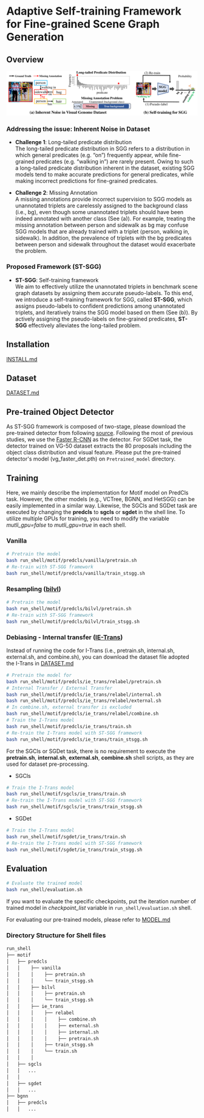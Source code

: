 # Adaptive Self-training Framework for Fine-grained Scene Graph Generation


## **Overview**



![img](Figure.png)  
### Addressing the issue: Inherent Noise in Dataset  
* **Challenge 1**: Long-tailed predicate distribution  
The long-tailed predicate distribution in SGG refers to a distribution in which general predicates (e.g. “on”) frequently appear, while fine-grained predicates (e.g. “walking in”) are rarely present. Owing to such a long-tailed predicate distribution inherent in the dataset, existing SGG models tend to make accurate predictions for general predicates, while making incorrect predictions for fine-grained predicates.

* **Challenge 2**: Missing Annotation  
A missing annotations provide incorrect supervision to SGG models as unannotated triplets are carelessly assigned to the background class (i.e., bg), even though some unannotated triplets should have been indeed annotated with another class (See (a)). For example, treating the missing annotation between person and sidewalk as bg may confuse SGG models that are already trained with a triplet ⟨person, walking in, sidewalk⟩. In addition, the prevalence of triplets with the bg predicates between person and sidewalk throughout the dataset would exacerbate the problem.  

### Proposed Framework (**ST-SGG**)
* **ST-SGG**: Self-training framework  
We aim to effectively utilize the unannotated triplets in benchmark scene graph datasets by assigning them accurate pseudo-labels. To this end, we introduce a self-training framework for 
SGG, called **ST-SGG**, which assigns pseudo-labels to confident predictions among unannotated
triplets, and iteratively trains the SGG model based on them (See (b)). By actively assigning the pseudo-labels on fine-grained predicates, **ST-SGG** effectively alleviates the long-tailed problem.


## **Installation**

[INSTALL.md](INSTALL.md)

## **Dataset**

[DATASET.md](DATASET.md)

## **Pre-trained Object Detector**

As ST-SGG framework is composed of two-stage, please download the pre-trained detector from following [source](https://drive.google.com/file/d/1NrqQId-O0K50-ik1cMHJC2ZLaU5eBJcv/view?usp=share_link). Following the most of previous studies, we use the [Faster R-CNN](https://proceedings.neurips.cc/paper_files/paper/2015/file/14bfa6bb14875e45bba028a21ed38046-Paper.pdf) as the detector. For SGDet task, the detector trained on VG-50 dataset extracts the 80 proposals including the object class distribution and visual feature. Please put the pre-trained detector's model (vg_faster_det.pth) on `Pretrained_model` directory.

## **Training**

Here, we mainly describe the implementation for Motif model on PredCls task. However, the other models (e.g., VCTree, BGNN, and HetSGG) can be easily implemented in a similar way. Likewise, the SGCls and SGDet task are executed by changing the **predcls** to **sgcls** or **sgdet** in the shell line. To utilize multiple GPUs for training, you need to modify the variable *mutli_gpu=false* to *mutli_gpu=true* in each shell.

### Vanilla


``` bash  
# Pretrain the model
bash run_shell/motif/predcls/vanilla/pretrain.sh
# Re-train with ST-SGG framework
bash run_shell/motif/predcls/vanilla/train_stsgg.sh
```  

### Resampling ([bilvl](https://openaccess.thecvf.com/content/CVPR2021/papers/Li_Bipartite_Graph_Network_With_Adaptive_Message_Passing_for_Unbiased_Scene_CVPR_2021_paper.pdf))

``` bash  
# Pretrain the model
bash run_shell/motif/predcls/bilvl/pretrain.sh
# Re-train with ST-SGG framework
bash run_shell/motif/predcls/bilvl/train_stsgg.sh
```  


### Debiasing - Internal transfer ([IE-Trans](https://arxiv.org/pdf/2203.11654.pdf))

Instead of running the code for I-Trans (i.e., pretrain.sh, internal.sh, external.sh, and combine.sh), you can download the dataset file adopted the I-Trans in [DATASET.md](DATASET.md)

``` bash  
# Pretrain the model for
bash run_shell/motif/predcls/ie_trans/relabel/pretrain.sh
# Internal Transfer / External Transfer
bash run_shell/motif/predcls/ie_trans/relabel/internal.sh
bash run_shell/motif/predcls/ie_trans/relabel/external.sh
# In combine.sh, external transfer is excluded
bash run_shell/motif/predcls/ie_trans/relabel/combine.sh
# Train the I-Trans model
bash run_shell/motif/predcls/ie_trans/train.sh
# Re-train the I-Trans model with ST-SGG framework
bash run_shell/motif/predcls/ie_trans/train_stsgg.sh
```  

For the SGCls or SGDet task, there is no requirement to execute the **pretrain.sh**, **internal.sh**, **external.sh**, **combine.sh** shell scripts, as they are used for dataset pre-processing.

* SGCls
``` bash  
# Train the I-Trans model
bash run_shell/motif/sgcls/ie_trans/train.sh
# Re-train the I-Trans model with ST-SGG framework
bash run_shell/motif/sgcls/ie_trans/train_stsgg.sh
```  

* SGDet

``` bash  
# Train the I-Trans model
bash run_shell/motif/sgdet/ie_trans/train.sh
# Re-train the I-Trans model with ST-SGG framework
bash run_shell/motif/sgdet/ie_trans/train_stsgg.sh
```  

## **Evaluation**

``` bash  
# Evaluate the trained model
bash run_shell/evaluation.sh
```  
If you want to evaluate the specific checkpoints, put the iteration number of trained model in *checkpoint_list* variable in `run_shell/evaluation.sh` shell.

For evaluating our pre-trained models, please refer to [MODEL.md](MODEL.md)

### Directory Structure for Shell files

```python
run_shell  
├── motif 
│   ├── predcls
│   │    ├── vanilla
│   │    │    ├── pretrain.sh
│   │    │    └── train_stsgg.sh
│   │    ├── bilvl  
│   │    │    ├── pretrain.sh
│   │    │    └── train_stsgg.sh
│   │    ├── ie_trans  
│   │    │    ├── relabel
│   │    │    │    ├── combine.sh
│   │    │    │    ├── external.sh
│   │    │    │    ├── internal.sh
│   │    │    │    ├── pretrain.sh
│   │    │    ├── train_stsgg.sh
│   │    │    └── train.sh  
│   │    │
│   ├── sgcls
│   │   ...
│   │
│   ├── sgdet
│   │   ...
├── bgnn
│   ├── predcls
│   │   ...
```

